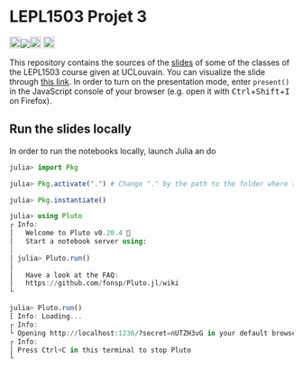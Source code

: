 # LEPL1503 Projet 3

[<img src="https://plutojl.org/assets/favicon.svg" height="20"/>![](https://img.shields.io/badge/Notebooks-View-blue.svg)<img src="https://plutojl.org/assets/favicon.svg" height="20"/>](https://blegat.github.io/LEPL1503/)
[<img src="https://upload.wikimedia.org/wikipedia/commons/7/72/UCLouvain_logo.svg" height="20"/>](https://uclouvain.be/en-cours-2024-lepl1503)
[<img src="https://upload.wikimedia.org/wikipedia/commons/c/c6/Moodle-logo.svg" height="16"/>](https://moodle.uclouvain.be/course/view.php?id=3842)

This repository contains the sources of the [slides](https://blegat.github.io/LEPL1503/) of some of the classes of the LEPL1503 course given at UCLouvain.
You can visualize the slide through [this link](https://blegat.github.io/LEPL1503/). In order to turn on the presentation mode, enter `present()` in the JavaScript console of your browser (e.g. open it with <kbd>Ctrl</kbd>+<kbd>Shift</kbd>+<kbd>I</kbd> on Firefox).

## Run the slides locally

In order to run the notebooks locally, launch Julia an do
```julia
julia> import Pkg

julia> Pkg.activate(".") # Change "." by the path to the folder where this repository was cloned if it's not the current working directory

julia> Pkg.instantiate()

julia> using Pluto
┌ Info: 
│   Welcome to Pluto v0.20.4 🎈
│   Start a notebook server using:
│ 
│ julia> Pluto.run()
│ 
│   Have a look at the FAQ:
│   https://github.com/fonsp/Pluto.jl/wiki
└ 

julia> Pluto.run()
[ Info: Loading...
┌ Info: 
└ Opening http://localhost:1236/?secret=nUTZH3vG in your default browser... ~ have fun!
┌ Info: 
│ Press Ctrl+C in this terminal to stop Pluto
└ 
```
